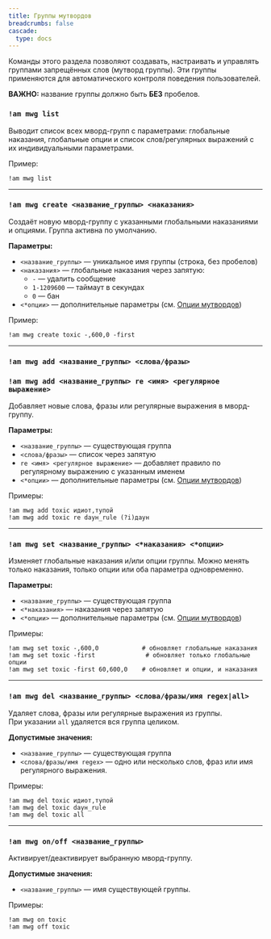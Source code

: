 ```yaml
---
title: Группы мутвордов
breadcrumbs: false
cascade:
  type: docs
---
```


Команды этого раздела позволяют создавать, настраивать и управлять группами запрещённых слов (мутворд группы). 
Эти группы применяются для автоматического контроля поведения пользователей.

**ВАЖНО:** название группы должно быть **БЕЗ** пробелов.

### `!am mwg list`
Выводит список всех мворд-групп с параметрами: глобальные наказания, глобальные опции и список слов/регулярных выражений с их индивидуальными параметрами.

Пример:
```text
!am mwg list
```

---

### `!am mwg create <название_группы> <наказания>`
Создаёт новую мворд-группу с указанными глобальными наказаниями и опциями. Группа активна по умолчанию.

**Параметры:**
- `<название_группы>` — уникальное имя группы (строка, без пробелов)
- `<наказания>` — глобальные наказания через запятую:
    - `-` — удалить сообщение
    - `1-1209600` — таймаут в секундах
    - `0` — бан
- `<*опции>` — дополнительные параметры (см. [Опции мутвордов](options))

Пример:
```text
!am mwg create toxic -,600,0 -first
```

---

### `!am mwg add <название_группы> <слова/фразы>`
### `!am mwg add <название_группы> re <имя> <регулярное выражение>`
Добавляет новые слова, фразы или регулярные выражения в мворд-группу.

**Параметры:**
- `<название_группы>` — существующая группа
- `<слова/фразы>` — список через запятую
- `re <имя> <регулярное выражение>` — добавляет правило по регулярному выражению с указанным именем
- `<*опции>` — дополнительные параметры (см. [Опции мутвордов](options))

Примеры:
```text
!am mwg add toxic идиот,тупой
!am mwg add toxic re daун_rule (?i)даун
```

---

### `!am mwg set <название_группы> <*наказания> <*опции>`
Изменяет глобальные наказания и/или опции группы. Можно менять только наказания, только опции или оба параметра одновременно.

**Параметры:**
- `<название_группы>` — существующая группа
- `<*наказания>` — наказания через запятую
- `<*опции>` — дополнительные параметры (см. [Опции мутвордов](options))

Примеры:
```text
!am mwg set toxic -,600,0            # обновляет глобальные наказания
!am mwg set toxic -first              # обновляет только глобальные опции
!am mwg set toxic -first 60,600,0    # обновляет и опции, и наказания
```

---

### `!am mwg del <название_группы> <слова/фразы/имя regex|all>`
Удаляет слова, фразы или регулярные выражения из группы.  
При указании `all` удаляется вся группа целиком.

**Допустимые значения:**
- `<название_группы>` — существующая группа
- `<слова/фразы/имя regex>` — одно или несколько слов, фраз или имя регулярного выражения.

Примеры:
```text
!am mwg del toxic идиот,тупой
!am mwg del toxic daун_rule
!am mwg del toxic all
```

---

### `!am mwg on/off <название_группы>`
Активирует/деактивирует выбранную мворд-группу.

**Допустимые значения:**
- `<название_группы>` — имя существующей группы.

Примеры:
```text
!am mwg on toxic
!am mwg off toxic
```